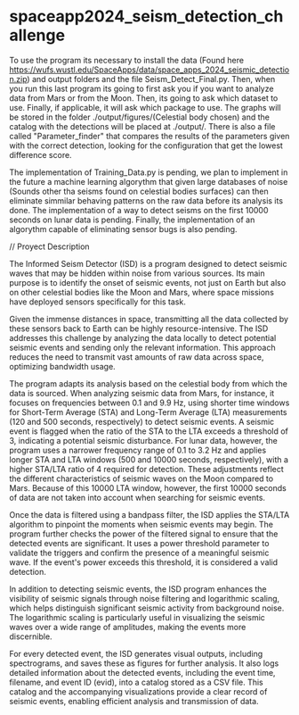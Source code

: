 # spaceapp2024_seism_detection_challenge

To use the program its necessary to install the data (Found here https://wufs.wustl.edu/SpaceApps/data/space_apps_2024_seismic_detection.zip) and output folders and the file Seism_Detect_Final.py. Then, when you run this last program its going to first ask you if you want to analyze data from Mars or from the Moon. Then, its going to ask which dataset to use. Finally, if applicable, it will ask which package to use. The graphs will be stored in the folder ./output/figures/(Celestial body chosen) and the catalog with the detections will be placed at ./output/. There is also a file called "Parameter_finder" that compares the results of the parameters given with the correct detection, looking for the configuration that get the lowest difference score.

The implementation of Training_Data.py is pending, we plan to implement in the future a machine learning algorythm that given large databases of noise (Sounds other tha seisms found on celestial bodies surfaces) can then eliminate simmilar behaving patterns on the raw data before its analysis its done. The implementation of a way to detect seisms on the first 10000 seconds on lunar data is pending. Finally, the implementation of an algorythm capable of eliminating sensor bugs is also pending.

// Proyect Description

The Informed Seism Detector (ISD) is a program designed to detect seismic waves that may be hidden within noise from various sources. Its main purpose is to identify the onset of seismic events, not just on Earth but also on other celestial bodies like the Moon and Mars, where space missions have deployed sensors specifically for this task.

Given the immense distances in space, transmitting all the data collected by these sensors back to Earth can be highly resource-intensive. The ISD addresses this challenge by analyzing the data locally to detect potential seismic events and sending only the relevant information. This approach reduces the need to transmit vast amounts of raw data across space, optimizing bandwidth usage.

The program adapts its analysis based on the celestial body from which the data is sourced. When analyzing seismic data from Mars, for instance, it focuses on frequencies between 0.1 and 9.9 Hz, using shorter time windows for Short-Term Average (STA) and Long-Term Average (LTA) measurements (120 and 500 seconds, respectively) to detect seismic events. A seismic event is flagged when the ratio of the STA to the LTA exceeds a threshold of 3, indicating a potential seismic disturbance. For lunar data, however, the program uses a narrower frequency range of 0.1 to 3.2 Hz and applies longer STA and LTA windows (500 and 10000 seconds, respectively), with a higher STA/LTA ratio of 4 required for detection. These adjustments reflect the different characteristics of seismic waves on the Moon compared to Mars. Because of this 10000 LTA window, however, the first 10000 seconds of data are not taken into account when searching for seismic events.

Once the data is filtered using a bandpass filter, the ISD applies the STA/LTA algorithm to pinpoint the moments when seismic events may begin. The program further checks the power of the filtered signal to ensure that the detected events are significant. It uses a power threshold parameter to validate the triggers and confirm the presence of a meaningful seismic wave. If the event's power exceeds this threshold, it is considered a valid detection.

In addition to detecting seismic events, the ISD program enhances the visibility of seismic signals through noise filtering and logarithmic scaling, which helps distinguish significant seismic activity from background noise. The logarithmic scaling is particularly useful in visualizing the seismic waves over a wide range of amplitudes, making the events more discernible.

For every detected event, the ISD generates visual outputs, including spectrograms, and saves these as figures for further analysis. It also logs detailed information about the detected events, including the event time, filename, and event ID (evid), into a catalog stored as a CSV file. This catalog and the accompanying visualizations provide a clear record of seismic events, enabling efficient analysis and transmission of data.
